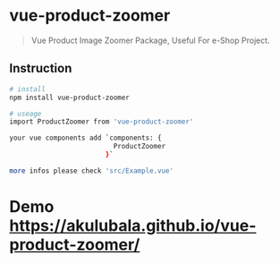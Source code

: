 # vue-product-zoomer

> Vue Product Image Zoomer Package, Useful For e-Shop Project.

## Instruction 

``` bash
# install 
npm install vue-product-zoomer

# useage
import ProductZoomer from 'vue-product-zoomer'

your vue components add `components: {
                          ProductZoomer
                        }`

more infos please check 'src/Example.vue'
```
# Demo https://akulubala.github.io/vue-product-zoomer/
